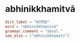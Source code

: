 # abhinikkhamitvā

``` toml
dict_label = "NCPED"
word = "abhinikkhamitvā"
grammar_comment = "absol."
see_also = ["abhinikkhamati"]
```

